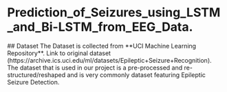 # Prediction_of_Seizures_using_LSTM_and_Bi-LSTM_from_EEG_Data.
<p>## Dataset 
The Dataset is collected from **UCI Machine Learning Repository**.
Link to original dataset (https://archive.ics.uci.edu/ml/datasets/Epileptic+Seizure+Recognition).<br>
The dataset that is used in our project is a pre-processed and re-structured/reshaped and is very commonly dataset featuring Epileptic Seizure Detection.</p>

